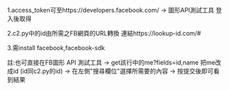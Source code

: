 1.access_token可至https://developers.facebook.com/ → 圖形API測試工具 登入後取得
  
  
2.c2.py中的id由所需之FB網頁的URL轉換 連結https://lookup-id.com/#


3.需install facebook,facebook-sdk


註:也可直接在FB圖形 API 測試工具
  → get該行中的me?fields=id,name 把me改成id (id同c2.py的id)
  → 在左側"搜尋欄位"選擇所需要的內容 
  → 按提交後即可看到結果
